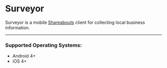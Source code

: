 Surveyor
========

Surveyor is a mobile [Shareabouts](https://github.com/openplans/shareabouts-api "Shareabouts API") client for collecting local business information. 

-----

### Supported Operating Systems: 
* Android 4+
* iOS 4+
